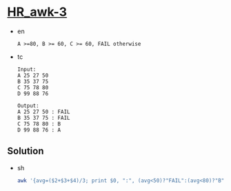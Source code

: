 # [HR_awk-3](https://www.hackerrank.com/challenges/awk-3)

* en

  ```en
  A >=80, B >= 60, C >= 60, FAIL otherwise
  ```

* tc

  ```tc
  Input:
  A 25 27 50
  B 35 37 75
  C 75 78 80
  D 99 88 76

  Output:
  A 25 27 50 : FAIL
  B 35 37 75 : FAIL
  C 75 78 80 : B
  D 99 88 76 : A
  ```

## Solution

* sh

  ```sh
  awk '{avg=($2+$3+$4)/3; print $0, ":", (avg<50)?"FAIL":(avg<80)?"B":"A"}'
  ```
